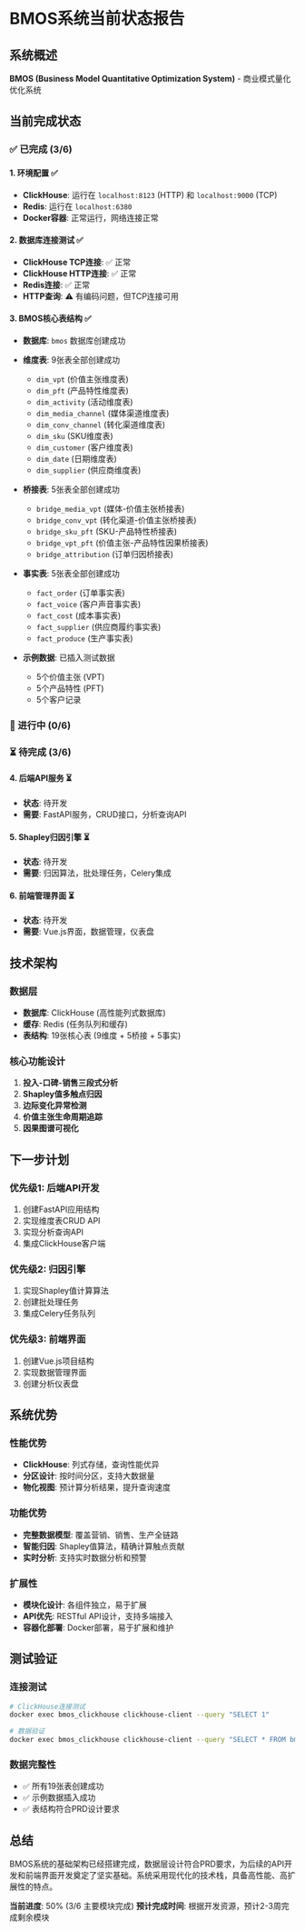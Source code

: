 # BMOS系统当前状态报告

## 系统概述
**BMOS (Business Model Quantitative Optimization System)** - 商业模式量化优化系统

## 当前完成状态

### ✅ 已完成 (3/6)

#### 1. 环境配置 ✅
- **ClickHouse**: 运行在 `localhost:8123` (HTTP) 和 `localhost:9000` (TCP)
- **Redis**: 运行在 `localhost:6380`
- **Docker容器**: 正常运行，网络连接正常

#### 2. 数据库连接测试 ✅
- **ClickHouse TCP连接**: ✅ 正常
- **ClickHouse HTTP连接**: ✅ 正常  
- **Redis连接**: ✅ 正常
- **HTTP查询**: ⚠️ 有编码问题，但TCP连接可用

#### 3. BMOS核心表结构 ✅
- **数据库**: `bmos` 数据库创建成功
- **维度表**: 9张表全部创建成功
  - `dim_vpt` (价值主张维度表)
  - `dim_pft` (产品特性维度表)
  - `dim_activity` (活动维度表)
  - `dim_media_channel` (媒体渠道维度表)
  - `dim_conv_channel` (转化渠道维度表)
  - `dim_sku` (SKU维度表)
  - `dim_customer` (客户维度表)
  - `dim_date` (日期维度表)
  - `dim_supplier` (供应商维度表)

- **桥接表**: 5张表全部创建成功
  - `bridge_media_vpt` (媒体-价值主张桥接表)
  - `bridge_conv_vpt` (转化渠道-价值主张桥接表)
  - `bridge_sku_pft` (SKU-产品特性桥接表)
  - `bridge_vpt_pft` (价值主张-产品特性因果桥接表)
  - `bridge_attribution` (订单归因桥接表)

- **事实表**: 5张表全部创建成功
  - `fact_order` (订单事实表)
  - `fact_voice` (客户声音事实表)
  - `fact_cost` (成本事实表)
  - `fact_supplier` (供应商履约事实表)
  - `fact_produce` (生产事实表)

- **示例数据**: 已插入测试数据
  - 5个价值主张 (VPT)
  - 5个产品特性 (PFT)
  - 5个客户记录

### 🔄 进行中 (0/6)

### ⏳ 待完成 (3/6)

#### 4. 后端API服务 ⏳
- **状态**: 待开发
- **需要**: FastAPI服务，CRUD接口，分析查询API

#### 5. Shapley归因引擎 ⏳
- **状态**: 待开发
- **需要**: 归因算法，批处理任务，Celery集成

#### 6. 前端管理界面 ⏳
- **状态**: 待开发
- **需要**: Vue.js界面，数据管理，仪表盘

## 技术架构

### 数据层
- **数据库**: ClickHouse (高性能列式数据库)
- **缓存**: Redis (任务队列和缓存)
- **表结构**: 19张核心表 (9维度 + 5桥接 + 5事实)

### 核心功能设计
1. **投入-口碑-销售三段式分析**
2. **Shapley值多触点归因**
3. **边际变化异常检测**
4. **价值主张生命周期追踪**
5. **因果图谱可视化**

## 下一步计划

### 优先级1: 后端API开发
1. 创建FastAPI应用结构
2. 实现维度表CRUD API
3. 实现分析查询API
4. 集成ClickHouse客户端

### 优先级2: 归因引擎
1. 实现Shapley值计算算法
2. 创建批处理任务
3. 集成Celery任务队列

### 优先级3: 前端界面
1. 创建Vue.js项目结构
2. 实现数据管理界面
3. 创建分析仪表盘

## 系统优势

### 性能优势
- **ClickHouse**: 列式存储，查询性能优异
- **分区设计**: 按时间分区，支持大数据量
- **物化视图**: 预计算分析结果，提升查询速度

### 功能优势
- **完整数据模型**: 覆盖营销、销售、生产全链路
- **智能归因**: Shapley值算法，精确计算触点贡献
- **实时分析**: 支持实时数据分析和预警

### 扩展性
- **模块化设计**: 各组件独立，易于扩展
- **API优先**: RESTful API设计，支持多端接入
- **容器化部署**: Docker部署，易于扩展和维护

## 测试验证

### 连接测试
```bash
# ClickHouse连接测试
docker exec bmos_clickhouse clickhouse-client --query "SELECT 1"

# 数据验证
docker exec bmos_clickhouse clickhouse-client --query "SELECT * FROM bmos.dim_vpt"
```

### 数据完整性
- ✅ 所有19张表创建成功
- ✅ 示例数据插入成功
- ✅ 表结构符合PRD设计要求

## 总结

BMOS系统的基础架构已经搭建完成，数据层设计符合PRD要求，为后续的API开发和前端界面开发奠定了坚实基础。系统采用现代化的技术栈，具备高性能、高扩展性的特点。

**当前进度**: 50% (3/6 主要模块完成)
**预计完成时间**: 根据开发资源，预计2-3周完成剩余模块




